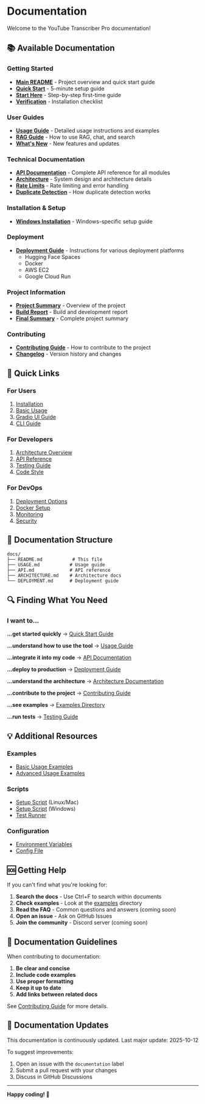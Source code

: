 # Documentation

Welcome to the YouTube Transcriber Pro documentation!

## 📚 Available Documentation

### Getting Started
- **[Main README](../README.md)** - Project overview and quick start guide
- **[Quick Start](../QUICKSTART.md)** - 5-minute setup guide
- **[Start Here](START_HERE.md)** - Step-by-step first-time guide
- **[Verification](VERIFICATION.md)** - Installation checklist

### User Guides
- **[Usage Guide](USAGE.md)** - Detailed usage instructions and examples
- **[RAG Guide](RAG_GUIDE.md)** - How to use RAG, chat, and search
- **[What's New](WHATS_NEW.md)** - New features and updates

### Technical Documentation
- **[API Documentation](API.md)** - Complete API reference for all modules
- **[Architecture](ARCHITECTURE.md)** - System design and architecture details
- **[Rate Limits](RATE_LIMITS.md)** - Rate limiting and error handling
- **[Duplicate Detection](DUPLICATE_DETECTION.md)** - How duplicate detection works

### Installation & Setup
- **[Windows Installation](INSTALL_WINDOWS.md)** - Windows-specific setup guide

### Deployment
- **[Deployment Guide](DEPLOYMENT.md)** - Instructions for various deployment platforms
  - Hugging Face Spaces
  - Docker
  - AWS EC2
  - Google Cloud Run

### Project Information
- **[Project Summary](PROJECT_SUMMARY.md)** - Overview of the project
- **[Build Report](BUILD_REPORT.md)** - Build and development report
- **[Final Summary](FINAL_SUMMARY.md)** - Complete project summary

### Contributing
- **[Contributing Guide](../CONTRIBUTING.md)** - How to contribute to the project
- **[Changelog](../CHANGELOG.md)** - Version history and changes

## 🎯 Quick Links

### For Users
1. [Installation](../README.md#installation)
2. [Basic Usage](USAGE.md#basic-commands)
3. [Gradio UI Guide](USAGE.md#using-the-gradio-ui)
4. [CLI Guide](USAGE.md#using-the-cli)

### For Developers
1. [Architecture Overview](ARCHITECTURE.md#system-overview)
2. [API Reference](API.md#core-modules)
3. [Testing Guide](../CONTRIBUTING.md#testing-guidelines)
4. [Code Style](../CONTRIBUTING.md#code-style)

### For DevOps
1. [Deployment Options](DEPLOYMENT.md)
2. [Docker Setup](DEPLOYMENT.md#docker-deployment)
3. [Monitoring](DEPLOYMENT.md#monitoring-and-maintenance)
4. [Security](DEPLOYMENT.md#security-best-practices)

## 📖 Documentation Structure

```
docs/
├── README.md           # This file
├── USAGE.md           # Usage guide
├── API.md             # API reference
├── ARCHITECTURE.md    # Architecture docs
└── DEPLOYMENT.md      # Deployment guide
```

## 🔍 Finding What You Need

### I want to...

**...get started quickly**
→ [Quick Start Guide](../README.md#quick-start)

**...understand how to use the tool**
→ [Usage Guide](USAGE.md)

**...integrate it into my code**
→ [API Documentation](API.md)

**...deploy to production**
→ [Deployment Guide](DEPLOYMENT.md)

**...understand the architecture**
→ [Architecture Documentation](ARCHITECTURE.md)

**...contribute to the project**
→ [Contributing Guide](../CONTRIBUTING.md)

**...see examples**
→ [Examples Directory](../examples/)

**...run tests**
→ [Testing Guide](../CONTRIBUTING.md#testing-guidelines)

## 💡 Additional Resources

### Examples
- [Basic Usage Examples](../examples/basic_usage.py)
- [Advanced Usage Examples](../examples/advanced_usage.py)

### Scripts
- [Setup Script](../scripts/setup.sh) (Linux/Mac)
- [Setup Script](../scripts/setup.bat) (Windows)
- [Test Runner](../scripts/run_tests.sh)

### Configuration
- [Environment Variables](../README.md#configuration)
- [Config File](../config.py)

## 🆘 Getting Help

If you can't find what you're looking for:

1. **Search the docs** - Use Ctrl+F to search within documents
2. **Check examples** - Look at the [examples](../examples/) directory
3. **Read the FAQ** - Common questions and answers (coming soon)
4. **Open an issue** - Ask on GitHub Issues
5. **Join the community** - Discord server (coming soon)

## 📝 Documentation Guidelines

When contributing to documentation:

1. **Be clear and concise**
2. **Include code examples**
3. **Use proper formatting**
4. **Keep it up to date**
5. **Add links between related docs**

See [Contributing Guide](../CONTRIBUTING.md#documentation) for more details.

## 🔄 Documentation Updates

This documentation is continuously updated. Last major update: 2025-10-12

To suggest improvements:
1. Open an issue with the `documentation` label
2. Submit a pull request with your changes
3. Discuss in GitHub Discussions

---

**Happy coding! 🚀**
